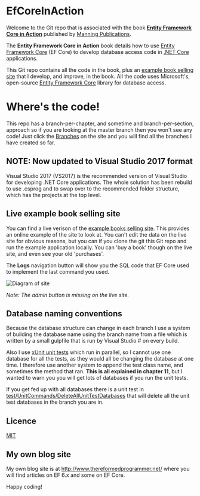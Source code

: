 # EfCoreInAction

Welcome to the Git repo that is associated with the book 
**[Entity Framework Core in Action](https://www.manning.com/books/entity-framework-core-in-action?a_aid=su4utaraxuTre8tuthup&a_bid=4cef27ce)**
published by [Manning Publications](https://www.manning.com/).

The **Entity Framework Core in Action** book details how to use 
[Entity Framework Core](https://docs.microsoft.com/en-us/ef/core/index) (EF Core)
to develop database access code in [.NET Core](https://www.microsoft.com/net) applications. 

This Git repo contains all the code in the book, plus an 
[example book selling site](http://efcoreinaction.com/) 
that I develop, and improve, in the book.
All the code uses Microsoft's, open-source 
[Entity Framework Core](https://docs.microsoft.com/en-us/ef/core/index) library for database access.

# Where's the code!

This repo has a branch-per-chapter, and sometime and branch-per-section, approach
so if you are looking at the master branch then you won't see any code!
Just click the [Branches](https://github.com/JonPSmith/EfCoreInAction/branches) on the site and you will
find all the branches I have created so far.

## NOTE: Now updated to Visual Studio 2017 format

Visual Studio 2017 (VS2017) is the recommended version of Visual Studio for developing .NET Core applications.
The whole solution has been rebuild to use .csprog and to swap over to the recommended folder structure,
which has the projects at the top level.

## Live example book selling site

You can find a live verison of the [example books selling site](http://efcoreinaction.com/).
This provides an online example of the site to look at. You can't edit the data on the live site for obvious reasons,
but you can if you clone the git this Git repo and run the example application locally.
You can 'buy a book' though on the live site, and even see your old 'purchases'.

The **Logs** navigation button will show you the SQL code that EF Core used to implement the last command you used.

![Diagram of site](https://github.com/JonPSmith/EfCoreInAction/blob/master/ExampleBookSellingSite.png)

*Note: The admin button is missing on the live site.*

## Database naming conventions

Because the database structure can change in each branch I use a system of building the database name 
using the branch name from a file which is written by a small gulpfile that is run by Visual Studio #
on every build.

Also I use [xUnit unit tests](https://xunit.github.io/) which run in parallel, so I cannot use one
database for all the tests, as they would all be changing the database at one time.
I therefore use another system to append the test class name, and sometimes the method that ran.
**This is all explained in chapter 11**, but I wanted to warn you you will get lots of databases 
if you run the unit tests.

If you get fed up with all databases there is a unit test in 
[test/UnitCommands/DeleteAllUnitTestDatabases](https://github.com/JonPSmith/EfCoreInAction/blob/Chapter02/Test/UnitCommands/DeleteAllUnitTestDatabases.cs)
that will delete all the unit test databases in the branch you are in.

## Licence 

[MIT](https://github.com/JonPSmith/EfCoreInAction/blob/master/LICENSE)

## My own blog site
My own blog site is at http://www.thereformedprogrammer.net/ where you will find articles on EF 6.x
and some on EF Core.

Happy coding!